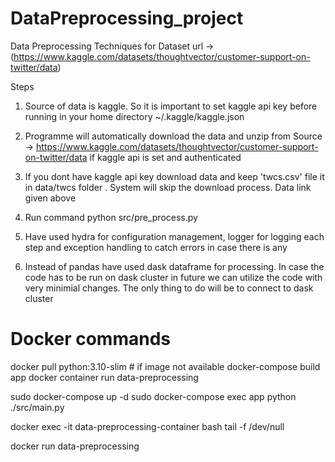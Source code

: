 # DataPreprocessing_project
Data Preprocessing Techniques for 
Dataset url -> (https://www.kaggle.com/datasets/thoughtvector/customer-support-on-twitter/data)

Steps 

1. Source of data is kaggle. So it is important to set kaggle api key before running in your home directory ~/.kaggle/kaggle.json

2. Programme will automatically download the data and unzip from  Source -> https://www.kaggle.com/datasets/thoughtvector/customer-support-on-twitter/data if kaggle api is set and authenticated

3. If you dont have kaggle api key download data and keep 'twcs.csv' file it in data/twcs folder . System will skip the download process. Data link given above

4. Run command python src/pre_process.py 

5. Have used hydra for configuration management, logger for logging each step and exception handling to catch errors in case there is any 

6. Instead of pandas have used dask dataframe for processing. In case the code has to be run on dask cluster in future we can utilize the code with very minimial changes. The only thing to do will be to connect to dask cluster 


# Docker commands
docker pull python:3.10-slim # if image not available
docker-compose build app
docker container run data-preprocessing 


sudo docker-compose up -d
sudo docker-compose exec app python ./src/main.py

docker exec -it data-preprocessing-container bash tail -f /dev/null

docker run data-preprocessing 
